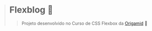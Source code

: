 > # Flexblog :pushpin:
>> Projeto desenvolvido no Curso de CSS Flexbox da [Origamid](https://www.origamid.com/curso/css-flexbox/) 🐺
